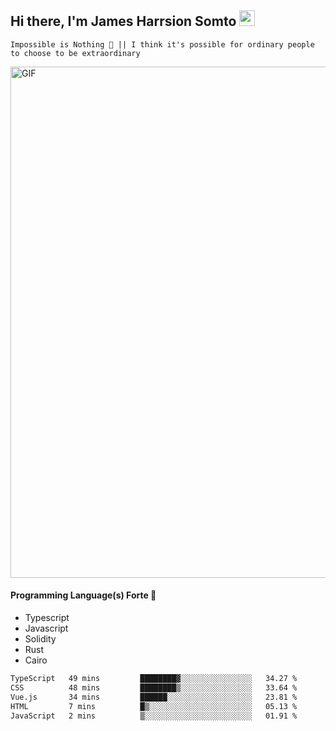 ## Hi there, I'm James Harrsion Somto <img src="https://media.giphy.com/media/hvRJCLFzcasrR4ia7z/giphy.gif" width="25px">

`Impossible is Nothing 🚀 || I think it's possible for ordinary people to choose to be extraordinary`

 
<img align="center" alt="GIF" src="https://github.com/Gapur/Gapur/blob/master/coding.gif?raw=true" width="818px" height="818px" />


#### Programming Language(s) Forte 🚀
- Typescript
- Javascript
- Solidity
- Rust
- Cairo



<!--START_SECTION:waka-->

```txt
TypeScript   49 mins         ████████▓░░░░░░░░░░░░░░░░   34.27 %
CSS          48 mins         ████████▒░░░░░░░░░░░░░░░░   33.64 %
Vue.js       34 mins         ██████░░░░░░░░░░░░░░░░░░░   23.81 %
HTML         7 mins          █▒░░░░░░░░░░░░░░░░░░░░░░░   05.13 %
JavaScript   2 mins          ▒░░░░░░░░░░░░░░░░░░░░░░░░   01.91 %
```

<!--END_SECTION:waka-->
<br />
<br />
<br />







